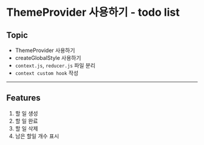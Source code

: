 # ThemeProvider 사용하기 - todo list

## Topic

- ThemeProvider 사용하기
- createGlobalStyle 사용하기
- `context.js`, `reducer.js` 파일 분리
- `context custom hook` 작성

---

## Features

1. 할 일 생성
2. 할 일 완료
3. 할 일 삭제
4. 남은 할일 개수 표시
